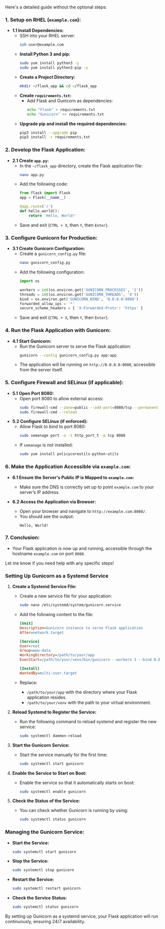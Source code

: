 Here's a detailed guide without the optional steps:

### 1. **Setup on RHEL (`example.com`):**
   - **1.1 Install Dependencies:**
     - SSH into your RHEL server:
       ```bash
       ssh user@example.com
       ```
     - **Install Python 3 and pip:**
       ```bash
       sudo yum install python3 -y
       sudo yum install python3-pip -y
       ```
     - **Create a Project Directory:**
       ```bash
       mkdir ~/flask_app && cd ~/flask_app
       ```
     - **Create `requirements.txt`:**
       - Add Flask and Gunicorn as dependencies:
         ```bash
         echo "Flask" > requirements.txt
         echo "Gunicorn" >> requirements.txt
         ```
     - **Upgrade pip and install the required dependencies:**
       ```bash
       pip3 install --upgrade pip
       pip3 install -r requirements.txt
       ```

### 2. **Develop the Flask Application:**
   - **2.1 Create `app.py`:**
     - In the `~/flask_app` directory, create the Flask application file:
       ```bash
       nano app.py
       ```
     - Add the following code:
       ```python
       from flask import Flask
       app = Flask(__name__)

       @app.route('/')
       def hello_world():
           return 'Hello, World!'
       ```
     - Save and exit (`CTRL + X`, then `Y`, then `Enter`).

### 3. **Configure Gunicorn for Production:**
   - **3.1 Create Gunicorn Configuration:**
     - Create a `gunicorn_config.py` file:
       ```bash
       nano gunicorn_config.py
       ```
     - Add the following configuration:
       ```python
       import os

       workers = int(os.environ.get('GUNICORN_PROCESSES', '2'))
       threads = int(os.environ.get('GUNICORN_THREADS', '4'))
       bind = os.environ.get('GUNICORN_BIND', '0.0.0.0:8080')
       forwarded_allow_ips = '*'
       secure_scheme_headers = { 'X-Forwarded-Proto': 'https' }
       ```
     - Save and exit (`CTRL + X`, then `Y`, then `Enter`).

### 4. **Run the Flask Application with Gunicorn:**
   - **4.1 Start Gunicorn:**
     - Run the Gunicorn server to serve the Flask application:
       ```bash
       gunicorn --config gunicorn_config.py app:app
       ```
     - The application will be running on `http://0.0.0.0:8080`, accessible from the server itself.

### 5. **Configure Firewall and SELinux (if applicable):**
   - **5.1 Open Port 8080:**
     - Open port 8080 to allow external access:
       ```bash
       sudo firewall-cmd --zone=public --add-port=8080/tcp --permanent
       sudo firewall-cmd --reload
       ```
   - **5.2 Configure SELinux (if enforced):**
     - Allow Flask to bind to port 8080:
       ```bash
       sudo semanage port -a -t http_port_t -p tcp 8080
       ```
     - If `semanage` is not installed:
       ```bash
       sudo yum install policycoreutils-python-utils
       ```

### 6. **Make the Application Accessible via `example.com`:**
   - **6.1 Ensure the Server's Public IP is Mapped to `example.com`:**
     - Make sure the DNS is correctly set up to point `example.com` to your server’s IP address.

   - **6.2 Access the Application via Browser:**
     - Open your browser and navigate to `http://example.com:8080/`.
     - You should see the output:
       ```
       Hello, World!
       ```

### 7. **Conclusion:**
   - Your Flask application is now up and running, accessible through the hostname `example.com` on port `8080`.

Let me know if you need help with any specific steps!





### Setting Up Gunicorn as a Systemd Service

1. **Create a Systemd Service File:**

   - Create a new service file for your application:
     ```bash
     sudo nano /etc/systemd/system/gunicorn.service
     ```
   - Add the following content to the file:

     ```ini
     [Unit]
     Description=Gunicorn instance to serve Flask application
     After=network.target

     [Service]
     User=root
     Group=www-data
     WorkingDirectory=/path/to/your/app
     ExecStart=/path/to/your/venv/bin/gunicorn --workers 3 --bind 0.0.0.0:8080 --config /path/to/your/app/gunicorn_config.py app:app

     [Install]
     WantedBy=multi-user.target
     ```
   - Replace:
     - `/path/to/your/app` with the directory where your Flask application resides.
     - `/path/to/your/venv` with the path to your virtual environment.

2. **Reload Systemd to Register the Service:**
   - Run the following command to reload systemd and register the new service:
     ```bash
     sudo systemctl daemon-reload
     ```

3. **Start the Gunicorn Service:**
   - Start the service manually for the first time:
     ```bash
     sudo systemctl start gunicorn
     ```

4. **Enable the Service to Start on Boot:**
   - Enable the service so that it automatically starts on boot:
     ```bash
     sudo systemctl enable gunicorn
     ```

5. **Check the Status of the Service:**
   - You can check whether Gunicorn is running by using:
     ```bash
     sudo systemctl status gunicorn
     ```



### Managing the Gunicorn Service:

- **Start the Service:**
  ```bash
  sudo systemctl start gunicorn
  ```
- **Stop the Service:**
  ```bash
  sudo systemctl stop gunicorn
  ```
- **Restart the Service:**
  ```bash
  sudo systemctl restart gunicorn
  ```
- **Check the Service Status:**
  ```bash
  sudo systemctl status gunicorn
  ```

By setting up Gunicorn as a systemd service, your Flask application will run continuously, ensuring 24/7 availability.
